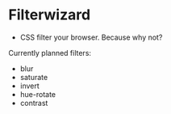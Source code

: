 # Filterwizard

* CSS filter your browser. Because why not?

Currently planned filters:
- blur
- saturate
- invert
- hue-rotate
- contrast
